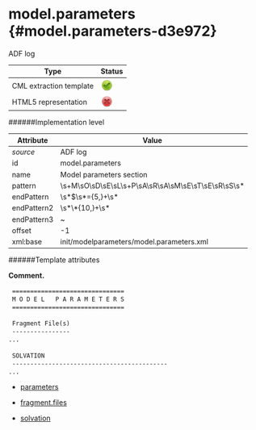 # model.parameters {#model.parameters-d3e972}

ADF log

| Type                                                                                                                                                                                                  | Status                                                                                                                                                                                                |
|----|----|
| CML extraction template                                                                                                                                                                               | ![](/imgs/Total.png)                                                                                                                                                                                  |
| HTML5 representation                                                                                                                                                                                  | ![](/imgs/None.png)                                                                                                                                                                                   |

######Implementation level

| Attribute                                                                                                                                                                                             | Value                                                                                                                                                                                                 |
|----|----|
| *source*                                                                                                                                                                                              | ADF log                                                                                                                                                                                               |
| id                                                                                                                                                                                                    | model.parameters                                                                                                                                                                                      |
| name                                                                                                                                                                                                  | Model parameters section                                                                                                                                                                              |
| pattern                                                                                                                                                                                               | \\s+M\\sO\\sD\\sE\\sL\\s+P\\sA\\sR\\sA\\sM\\sE\\sT\\sE\\sR\\sS\\s\*                                                                                                                                   |
| endPattern                                                                                                                                                                                            | \\s\*\$\\s\*={5,}+\\s\*                                                                                                                                                                               |
| endPattern2                                                                                                                                                                                           | \\s\*\\\*{10,}+\\s\*                                                                                                                                                                                  |
| endPattern3                                                                                                                                                                                           | \~                                                                                                                                                                                                    |
| offset                                                                                                                                                                                                | -1                                                                                                                                                                                                    |
| xml:base                                                                                                                                                                                              | init/modelparameters/model.parameters.xml                                                                                                                                                             |

######Template attributes

**Comment.**

     ===============================
     M O D E L   P A R A M E T E R S
     ===============================

     Fragment File(s)
     ----------------
    ...

     SOLVATION
     -------------------------------------------
    ...
        
        

-   [parameters](/out/md/cml/adf_log/parameters-d3e979.md)

<!-- -->

-   [fragment.files](/out/md/cml/adf_log/fragment.files-d3e1112.md)

<!-- -->

-   [solvation](/out/md/cml/adf_log/solvation-d3e1402.md)


